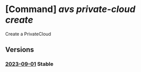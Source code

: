 # [Command] _avs private-cloud create_

Create a PrivateCloud

## Versions

### [2023-09-01](/Resources/mgmt-plane/L3N1YnNjcmlwdGlvbnMve30vcmVzb3VyY2Vncm91cHMve30vcHJvdmlkZXJzL21pY3Jvc29mdC5hdnMvcHJpdmF0ZWNsb3Vkcy97fQ==/2023-09-01.xml) **Stable**

<!-- mgmt-plane /subscriptions/{}/resourcegroups/{}/providers/microsoft.avs/privateclouds/{} 2023-09-01 -->
